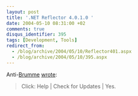 ```yaml
---
layout: post
title: '.NET Reflector 4.0.1.0 '
date: 2004-05-10 08:31:00 +02
comments: true
disqus_identifier: 395
tags: [Development, Tools]
redirect_from:
  - /blog/archive/2004/05/10/Reflector401.aspx
  - /blog/archive/2004/05/10/395.aspx
---
```


Anti-[Brumme](http://blogs.msdn.com/cbrumme/) [wrote](http://www.aisto.com/Roeder/Frontier/Default.aspx?PermaLink=23):

> Click: Help | Check for Updates | Yes.

